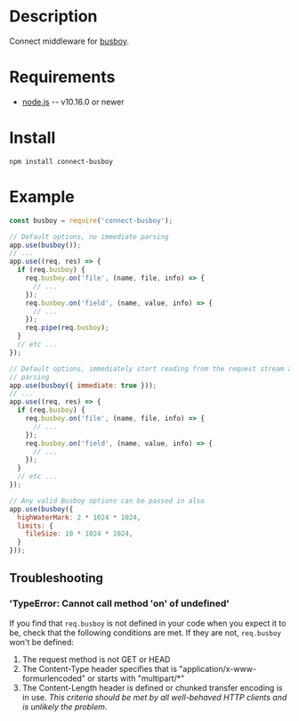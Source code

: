 Description
===========

Connect middleware for [busboy](https://github.com/mscdex/busboy).


Requirements
============

* [node.js](http://nodejs.org/) -- v10.16.0 or newer


Install
============

    npm install connect-busboy


Example
=======

```js
const busboy = require('connect-busboy');

// Default options, no immediate parsing
app.use(busboy());
// ...
app.use((req, res) => {
  if (req.busboy) {
    req.busboy.on('file', (name, file, info) => {
      // ...
    });
    req.busboy.on('field', (name, value, info) => {
      // ...
    });
    req.pipe(req.busboy);
  }
  // etc ...
});

// Default options, immediately start reading from the request stream and
// parsing
app.use(busboy({ immediate: true }));
// ...
app.use((req, res) => {
  if (req.busboy) {
    req.busboy.on('file', (name, file, info) => {
      // ...
    });
    req.busboy.on('field', (name, value, info) => {
      // ...
    });
  }
  // etc ...
});

// Any valid Busboy options can be passed in also
app.use(busboy({
  highWaterMark: 2 * 1024 * 1024,
  limits: {
    fileSize: 10 * 1024 * 1024,
  }
}));

```

## Troubleshooting

### 'TypeError: Cannot call method 'on' of undefined'

If you find that `req.busboy` is not defined in your code when you expect it to be, check that the following conditions are met. If they are not, `req.busboy` won't be defined:

 1. The request method is not GET or HEAD
 2. The Content-Type header specifies  that is "application/x-www-formurlencoded" or starts with "multipart/*"
 3. The Content-Length header is defined or chunked transfer encoding is in use. *This criteria should be met by all well-behaved HTTP clients and is unlikely the problem*.
